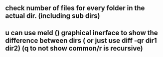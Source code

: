 ## check number of files for every folder in the actual dir. (including sub dirs)
## u can use meld () graphical inerface to show the difference between dirs ( or just use diff -qr dir1 dir2) (q to not show common/r is recursive)

